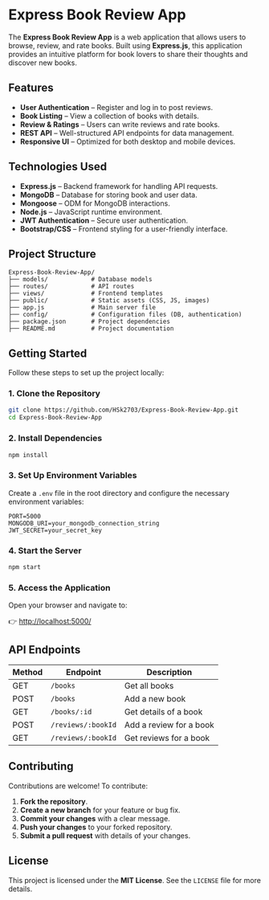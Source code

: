 # Express Book Review App

The **Express Book Review App** is a web application that allows users to browse, review, and rate books. Built using **Express.js**, this application provides an intuitive platform for book lovers to share their thoughts and discover new books.

## Features

- **User Authentication** – Register and log in to post reviews.
- **Book Listing** – View a collection of books with details.
- **Review & Ratings** – Users can write reviews and rate books.
- **REST API** – Well-structured API endpoints for data management.
- **Responsive UI** – Optimized for both desktop and mobile devices.

## Technologies Used

- **Express.js** – Backend framework for handling API requests.
- **MongoDB** – Database for storing book and user data.
- **Mongoose** – ODM for MongoDB interactions.
- **Node.js** – JavaScript runtime environment.
- **JWT Authentication** – Secure user authentication.
- **Bootstrap/CSS** – Frontend styling for a user-friendly interface.

## Project Structure

```
Express-Book-Review-App/
├── models/            # Database models
├── routes/            # API routes
├── views/             # Frontend templates
├── public/            # Static assets (CSS, JS, images)
├── app.js             # Main server file
├── config/            # Configuration files (DB, authentication)
├── package.json       # Project dependencies
├── README.md          # Project documentation
```

## Getting Started

Follow these steps to set up the project locally:

### 1. Clone the Repository

```bash
git clone https://github.com/HSk2703/Express-Book-Review-App.git
cd Express-Book-Review-App
```

### 2. Install Dependencies

```bash
npm install
```

### 3. Set Up Environment Variables
Create a `.env` file in the root directory and configure the necessary environment variables:

```
PORT=5000
MONGODB_URI=your_mongodb_connection_string
JWT_SECRET=your_secret_key
```

### 4. Start the Server

```bash
npm start
```

### 5. Access the Application

Open your browser and navigate to:

👉 [http://localhost:5000/](http://localhost:5000/)

## API Endpoints

| Method | Endpoint              | Description               |
|--------|----------------------|---------------------------|
| GET    | `/books`             | Get all books             |
| POST   | `/books`             | Add a new book            |
| GET    | `/books/:id`         | Get details of a book     |
| POST   | `/reviews/:bookId`   | Add a review for a book   |
| GET    | `/reviews/:bookId`   | Get reviews for a book    |

## Contributing

Contributions are welcome! To contribute:

1. **Fork the repository**.
2. **Create a new branch** for your feature or bug fix.
3. **Commit your changes** with a clear message.
4. **Push your changes** to your forked repository.
5. **Submit a pull request** with details of your changes.

## License

This project is licensed under the **MIT License**. See the `LICENSE` file for more details.

